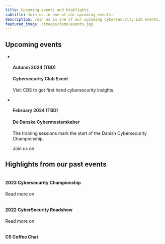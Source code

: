 ```yaml
---
title: Upcoming events and highlights
subtitle: Join us in one of our upcoming events.
description: Join us in one of our upcoming Cybersecurity Lab events.
featured_image: /images/demo/events.jpg
---
```


<head>
	<link rel="stylesheet" href="https://cdn.jsdelivr.net/npm/bootstrap@4.3.1/dist/css/bootstrap.min.css" integrity="sha384-ggOyR0iXCbMQv3Xipma34MD+dH/1fQ784/j6cY/iJTQUOhcWr7x9JvoRxT2MZw1T" crossorigin="anonymous">
	<link rel="stylesheet" href="{{ '/css/style.css' | relative_url }}">
</head>


<div class="container">
    <div class="row">
        <div class="col-lg-12 text-center mb-5">
            <h2 class="section-heading">Upcoming events</h2>
        </div>
    </div>
    <div class="row">
        <div class="col-lg-12">
            <ul class="timeline">
                <li>
                    <div class="timeline-image">
                        <img class="rounded-circle img-responsive" src="images/events/4.jpg" alt="">
                    </div>
                    <div class="timeline-panel">
                        <div class="timeline-heading">
                            <h4 style="color:rgb(42, 47, 54)">Autumn 2024 (TBD)</h4>
                            <h4 class="subheading" style="color:rgb(42, 47, 54)">Cybersecurity Club Event</h4>
                        </div>
                        <div class="timeline-body">
                            <p class="text-muted">Visit CBS to get first hand cybersecurity insights.</p>
                           	<!-- <p>
                           		Join us on
                           		<a href="#" style="text-decoration:none">
		                            <i class="fab fa-facebook"></i>
		                        </a>
		                    </p> -->
                        </div>
                    </div>
                </li>
                <li class="timeline-inverted">
                    <div class="timeline-image">
                        <img class="rounded-circle img-responsive" src="images/events/1.jpg" alt="">
                    </div>
                    <div class="timeline-panel">
                        <div class="timeline-heading">
                            <h4 style="color:rgb(42, 47, 54)">February 2024 (TBD)</h4>
                            <h4 class="subheading" style="color:rgb(42, 47, 54)">De Danske Cybermesterskaber</h4>
                        </div>
                        <div class="timeline-body">
                            <p class="text-muted">The training sessions mark the start of the Danish Cybersecurity Championship.</p>
                            <p>
                           		Join us on
                           		<a href="https://www.cybermesterskaberne.dk/" style="text-decoration:none">
		                            <i class="fas fa-globe"></i>
		                        </a>
		                    </p>
                        </div>
                    </div>
                </li>
                <!-- Uncomment the part below if more events should be added
                <li>
                    <div class="timeline-image">
                        <img class="rounded-circle img-responsive" src="images/events/2.jpg" alt="">
                    </div>
                    <div class="timeline-panel">
                        <div class="timeline-heading">
                            <h4 style="color:rgb(42, 47, 54)">Date</h4>
                            <h4 class="subheading" style="color:rgb(42, 47, 54)">Event Name</h4>
                        </div>
                        <div class="timeline-body">
                            <p class="text-muted">Event Description</p>
                            <p>
                           		Join us on
                           		<a href="link" style="text-decoration:none">
		                            <i class="fa-regular fa-globe"></i>
		                        </a>
		                    </p>
                        </div>
                    </div>
                </li>
                <li class="timeline-inverted">
                    <div class="timeline-image">
                        <img class="rounded-circle img-responsive" src="images/events/3.jpg" alt="">
                    </div>
                    <div class="timeline-panel">
                        <div class="timeline-heading">
                            <h4 style="color:rgb(42, 47, 54)">Date</h4>
                            <h4 class="subheading" style="color:rgb(42, 47, 54)">Event Name</h4>
                        </div>
                        <div class="timeline-body">
                            <p class="text-muted">Event Description</p>
                            <p>
                           		Join us on
                           		<a href="link" style="text-decoration:none">
		                            <i class="fab fa-facebook"></i>
		                        </a>
		                    </p>
                        </div>
                    </div>
                </li>
                -->
            </ul>
        </div>
    </div>
</div>

<div class="container mt-5">
    <div class="row">
        <div class="col-lg-12 text-center mb-3">
            <h2 class="section-heading">Highlights from our past events</h2>
        </div>
    </div>
    <div class="row">
        <div class="col-sm-4">
            <div class="team-member m-4">
                <img src="images/events/2.jpg" class="img-responsive rounded-circle" alt="">
                <h4 class="mt-3 text-center">2023 Cybersecurity Championship</h4>
                <p class="text-center">
               		Read more on
               		<a href="https://www.cybermesterskaberne.dk/landsholdet/" style="text-decoration:none">
                        <i class="fas fa-globe"></i>
                    </a>
                </p>
            </div>
        </div>
         <div class="col-sm-4">
            <div class="team-member m-4">
                <img src="images/events/1.jpg" class="img-responsive rounded-circle" alt="">
                <h4 class="mt-3 text-center">2022 CyberSecurity Roadshow</h4>
                <p class="text-center">
               		Read more on
               		<a href="https://www.cyberskills.dk/roadshow/" style="text-decoration:none">
                        <i class="fas fa-globe"></i>
                    </a>
                </p>
            </div>
        </div>
         <div class="col-sm-4">
            <div class="team-member m-4">
                <img src="images/events/4.jpg" class="img-responsive rounded-circle" alt="">
                <h4 class="mt-3 text-center">CS Coffee Chat</h4>
                <!-- <p class="text-center">
               		Read more on
               		<a href="#" style="text-decoration:none">
                        <i class="fab fa-linkedin"></i>
                    </a>
                </p> -->
            </div>
        </div>
    </div>
</div>
